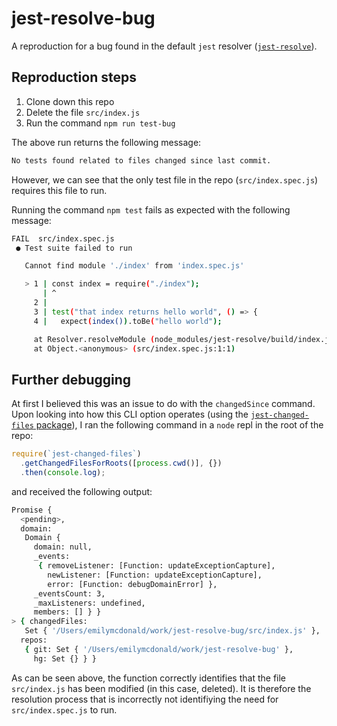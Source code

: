 # jest-resolve-bug

A reproduction for a bug found in the default `jest` resolver ([`jest-resolve`](https://github.com/facebook/jest/tree/master/packages/jest-resolve)).

## Reproduction steps

1. Clone down this repo
2. Delete the file `src/index.js`
3. Run the command `npm run test-bug`

The above run returns the following message:

```bash
No tests found related to files changed since last commit.
```

However, we can see that the only test file in the repo (`src/index.spec.js`) requires this file to run.

Running the command `npm test` fails as expected with the following message:

```bash
FAIL  src/index.spec.js
 ● Test suite failed to run

   Cannot find module './index' from 'index.spec.js'

   > 1 | const index = require("./index");
       | ^
     2 |
     3 | test("that index returns hello world", () => {
     4 |   expect(index()).toBe("hello world");

     at Resolver.resolveModule (node_modules/jest-resolve/build/index.js:221:17)
     at Object.<anonymous> (src/index.spec.js:1:1)

```

## Further debugging

At first I believed this was an issue to do with the `changedSince` command. Upon looking into how this CLI option operates (using the [`jest-changed-files` package](https://github.com/facebook/jest/tree/master/packages/jest-changed-files)), I ran the following command in a `node` repl in the root of the repo:

```js
require(`jest-changed-files`)
  .getChangedFilesForRoots([process.cwd()], {})
  .then(console.log);
```

and received the following output:

```bash
Promise {
  <pending>,
  domain:
   Domain {
     domain: null,
     _events:
      { removeListener: [Function: updateExceptionCapture],
        newListener: [Function: updateExceptionCapture],
        error: [Function: debugDomainError] },
     _eventsCount: 3,
     _maxListeners: undefined,
     members: [] } }
> { changedFiles:
   Set { '/Users/emilymcdonald/work/jest-resolve-bug/src/index.js' },
  repos:
   { git: Set { '/Users/emilymcdonald/work/jest-resolve-bug' },
     hg: Set {} } }
```

As can be seen above, the function correctly identifies that the file `src/index.js` has been modified (in this case, deleted). It is therefore the resolution process that is incorrectly not identifiying the need for `src/index.spec.js` to run.
